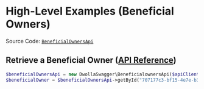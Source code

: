 # High-Level Examples (Beneficial Owners)

Source Code: [`BeneficialOwnersApi`](https://github.com/Dwolla/dwolla-swagger-php/blob/main/lib/BeneficialownersApi.php)

## Retrieve a Beneficial Owner ([API Reference](https://developers.dwolla.com/api-reference/beneficial-owners/retrieve))

```php
$beneficialOwnersApi = new DwollaSwagger\BeneficialownersApi($apiClient);
$beneficialOwner = $beneficialOwnersApi->getById("707177c3-bf15-4e7e-b37c-55c3898d9bf4");
```

